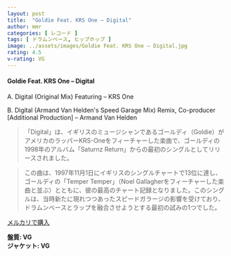 ```yaml
---
layout: post
title:  "Goldie Feat. KRS One – Digital"
author: mmr
categories: [ レコード ]
tags: [ ドラムンベース, ヒップホップ ]
image: ../assets/images/Goldie Feat. KRS One – Digital.jpg
rating: 4.5
v-rating: VG
---
```


#### Goldie Feat. KRS One – Digital

A. Digital (Original Mix) Featuring – KRS One

B. Digital (Armand Van Helden's Speed Garage Mix) Remix, Co-producer [Additional Production] – Armand Van Helden

> 「Digital」は、イギリスのミュージシャンであるゴールディ（Goldie）がアメリカのラッパーKRS-Oneをフィーチャーした楽曲で、ゴールディの1998年のアルバム「Saturnz Return」からの最初のシングルとしてリリースされました。

> この曲は、1997年11月1日にイギリスのシングルチャートで13位に達し、ゴールディの「Temper Temper」（Noel Gallagherをフィーチャーした楽曲と並ぶ）とともに、彼の最高のチャート記録となりました。このシングルは、当時新たに現れつつあったスピードガラージの影響を受けており、ドラムンベースとラップを融合させようとする最初の試みの1つでした。



[メルカリで購入](https://jp.mercari.com/item/m61924707698)

<div class="mt-4 mb-4 d-flex align-items-center">
<strong class="mr-1">盤質: VG</strong>
</div>
<div class="mt-4 mb-4 d-flex align-items-center">
<strong class="mr-1">ジャケット: VG</strong>
</div>
